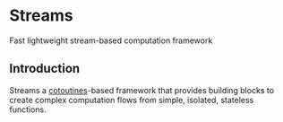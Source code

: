 # Streams
Fast lightweight stream-based computation framework

## Introduction
Streams a [cotoutines](https://en.wikipedia.org/wiki/Coroutine)-based framework that provides building blocks to
create complex computation flows from simple, isolated, stateless functions.
